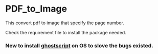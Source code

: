 # PDF_to_Image

This convert pdf to image that specify the page number.

Check the requirement file to install the package needed.

### New to install [ghostscript](https://www.ghostscript.com/) on OS to slove the bugs existed. 
